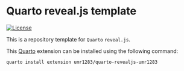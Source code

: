 
# Quarto reveal.js template

<!-- badges: start -->
[![License](https://img.shields.io/github/license/umr1283/quarto-revealjs-umr1283)](LICENSE)
<!-- badges: end -->

This is a repository template for `Quarto` `reveal.js`.

This [Quarto](quarto.org) extension can be installed using the following command:

```bash
quarto install extension umr1283/quarto-revealjs-umr1283
```

